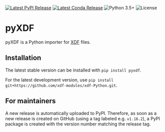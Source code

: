 [![Latest PyPI Release](https://img.shields.io/pypi/v/pyxdf)](https://pypi.org/project/pyxdf/)
[![Latest Conda Release](https://img.shields.io/conda/vn/conda-forge/pyxdf)](https://anaconda.org/conda-forge/pyxdf)
![Python 3.5+](https://img.shields.io/badge/python-3.5+-green.svg)
![License](https://img.shields.io/github/license/xdf-modules/xdf-python)

pyXDF
=====

pyXDF is a Python importer for [XDF](https://github.com/sccn/xdf) files.

## Installation

The latest stable version can be installed with `pip install pyxdf`.

For the latest development version, use `pip install git+https://github.com/xdf-modules/xdf-Python.git`.

## For maintainers

A new release is automatically uploaded to PyPI. Therefore, as soon as a new release is created on GitHub (using a tag labeled e.g. `v1.16.2`), a PyPI package is created with the version number matching the release tag.
